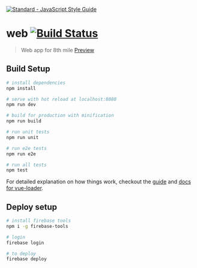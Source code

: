 [![Standard - JavaScript Style Guide](https://cdn.rawgit.com/feross/standard/master/badge.svg)](https://github.com/feross/standard)

# web [![Build Status](https://travis-ci.org/8th-mile/web.svg?branch=master)](https://travis-ci.org/8th-mile/web)

> Web app for 8th mile [Preview](https://th-mile-5f293.firebaseapp.com/#/)

## Build Setup

``` bash
# install dependencies
npm install

# serve with hot reload at localhost:8080
npm run dev

# build for production with minification
npm run build

# run unit tests
npm run unit

# run e2e tests
npm run e2e

# run all tests
npm test
```

For detailed explanation on how things work, checkout the [guide](http://vuejs-templates.github.io/webpack/) and [docs for vue-loader](http://vuejs.github.io/vue-loader).

## Deploy setup
``` bash
# install firebase tools
npm i -g firebase-tools

# login
firebase login

# to deploy
firebase deploy
```